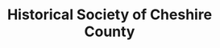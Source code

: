 ---
layout: repo
title: "Historical Society of Cheshire County
"
id: 5934
permalink: repos/5934/
---